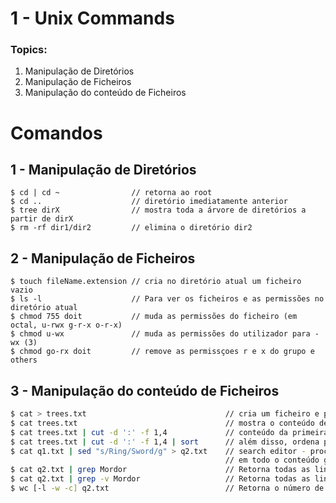 # 1 - Unix Commands

### Topics:

1. Manipulação de Diretórios
2. Manipulação de Ficheiros
3. Manipulação do conteúdo de Ficheiros

# Comandos

## 1 - Manipulação de Diretórios

```shell
$ cd | cd ~                // retorna ao root
$ cd ..                    // diretório imediatamente anterior
$ tree dirX                // mostra toda a árvore de diretórios a partir de dirX
$ rm -rf dir1/dir2         // elimina o diretório dir2
```

## 2 - Manipulação de Ficheiros

```shell
$ touch fileName.extension // cria no diretório atual um ficheiro vazio
$ ls -l                    // Para ver os ficheiros e as permissões no diretório atual
$ chmod 755 doit           // muda as permissões do ficheiro (em octal, u-rwx g-r-x o-r-x)
$ chmod u-wx               // muda as permissões do utilizador para -wx (3)
$ chmod go-rx doit         // remove as permissçoes r e x do grupo e others
```

## 3 - Manipulação do conteúdo de Ficheiros

```bash
$ cat > trees.txt                               // cria um ficheiro e permite inputs vários. Terminar com ^D
$ cat trees.txt                                 // mostra o conteúdo de todo o ficheiro
$ cat trees.txt | cut -d ':' -f 1,4             // conteúdo da primeira e quartas colunas quando separadas por ':'
$ cat trees.txt | cut -d ':' -f 1,4 | sort      // além disso, ordena por ordem alfabética as linhas do output
$ cat q1.txt | sed "s/Ring/Sword/g" > q2.txt    // search editor - procura a palavra "Ring" e substitui por "Sword"
                                                // em todo o conteúdo global "g" do ficheiro para q2.txt
$ cat q2.txt | grep Mordor                      // Retorna todas as linhas do ficheiro que contém "Mordor"
$ cat q2.txt | grep -v Mordor                   // Retorna todas as linhas do ficheiro que não contém "Mordor"
$ wc [-l -w -c] q2.txt                          // Retorna o número de linhas, colunas e caracteres do ficheiro
```